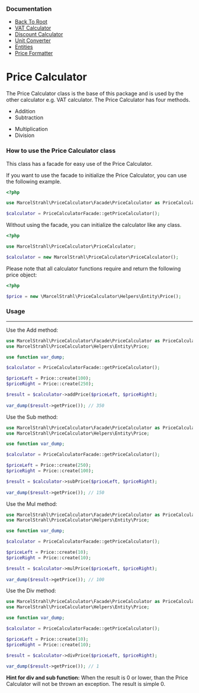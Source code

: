 ### Documentation
* [Back To Root](../readme.md)
* [VAT Calculator](vat-calculator.md)
* [Discount Calculator](discount-calculator.md)
* [Unit Converter](unit-converter.md)
* [Entities](entities.md)
* [Price Formatter](price-formatter.md)

# Price Calculator

The Price Calculator class is the base of this package and is used by the other calculator e.g. VAT calculator.
The Price Calculator has four methods.
+ Addition
+ Subtraction
* Multiplication
* Division

### How to use the Price Calculator class
This class has a facade for easy use of the Price Calculator.

If you want to use the facade to initialize the Price Calculator, you can use the following example.
```php
<?php

use MarcelStrahl\PriceCalculator\Facade\PriceCalculator as PriceCalculatorFacade;

$calculator = PriceCalculatorFacade::getPriceCalculator();
```

Without using the facade, you can initialize the calculator like any class.
```php
<?php

use MarcelStrahl\PriceCalculator\PriceCalculator;

$calculator = new MarcelStrahl\PriceCalculator\PriceCalculator();
```

Please note that all calculator functions require and return the following price object:
```php
<?php

$price = new \MarcelStrahl\PriceCalculator\Helpers\Entity\Price();
```

### Usage

---

Use the Add method:
```php
use MarcelStrahl\PriceCalculator\Facade\PriceCalculator as PriceCalculatorFacade;
use MarcelStrahl\PriceCalculator\Helpers\Entity\Price;

use function var_dump;

$calculator = PriceCalculatorFacade::getPriceCalculator();

$priceLeft = Price::create(100);
$priceRight = Price::create(250);

$result = $calculator->addPrice($priceLeft, $priceRight);
 
var_dump($result->getPrice()); // 350
```

Use the Sub method:
```php
use MarcelStrahl\PriceCalculator\Facade\PriceCalculator as PriceCalculatorFacade;
use MarcelStrahl\PriceCalculator\Helpers\Entity\Price;

use function var_dump;

$calculator = PriceCalculatorFacade::getPriceCalculator();

$priceLeft = Price::create(250);
$priceRight = Price::create(100);

$result = $calculator->subPrice($priceLeft, $priceRight);
 
var_dump($result->getPrice()); // 150
```

Use the Mul method:
```php
use MarcelStrahl\PriceCalculator\Facade\PriceCalculator as PriceCalculatorFacade;
use MarcelStrahl\PriceCalculator\Helpers\Entity\Price;

use function var_dump;

$calculator = PriceCalculatorFacade::getPriceCalculator();

$priceLeft = Price::create(10);
$priceRight = Price::create(10);

$result = $calculator->mulPrice($priceLeft, $priceRight);
 
var_dump($result->getPrice()); // 100
```

Use the Div method:
```php
use MarcelStrahl\PriceCalculator\Facade\PriceCalculator as PriceCalculatorFacade;
use MarcelStrahl\PriceCalculator\Helpers\Entity\Price;

use function var_dump;

$calculator = PriceCalculatorFacade::getPriceCalculator();

$priceLeft = Price::create(10);
$priceRight = Price::create(10);

$result = $calculator->divPrice($priceLeft, $priceRight);
 
var_dump($result->getPrice()); // 1
```

**Hint for div and sub function:** When the result is 0 or lower, than the Price Calculator will not be thrown an exception. The result is simple 0.